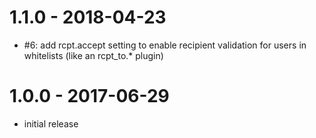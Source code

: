 # 1.1.0 - 2018-04-23

- #6: add rcpt.accept setting to enable recipient validation for users in whitelists (like an rcpt_to.* plugin)

# 1.0.0 - 2017-06-29

- initial release
